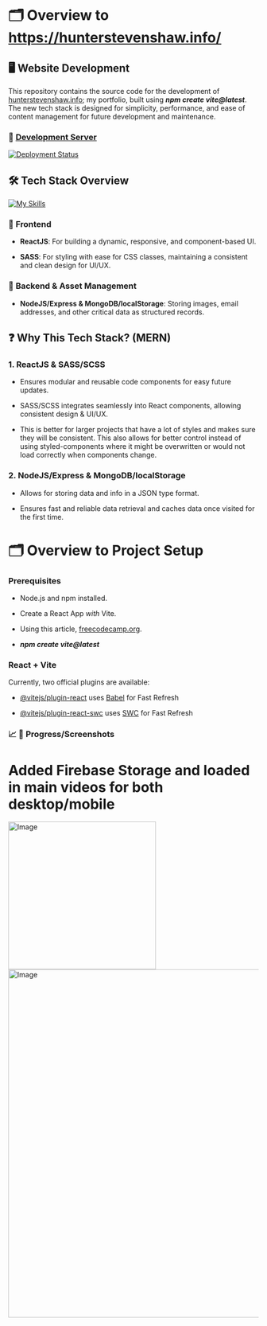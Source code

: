 # 🗂 Overview to https://hunterstevenshaw.info/

## 🖥️ **Website Development**

This repository contains the source code for the development of [hunterstevenshaw.info](https://hunterstevenshaw.info/); my portfolio, built using _**npm create vite@latest**_. The new tech stack is designed for simplicity, performance, and ease of content management for future development and maintenance.

### 🚧 [Development Server](https://portfolio-2025-hunterstevenshaw.netlify.app/)

[![Deployment Status](https://api.netlify.com/api/v1/badges/0c441339-e78e-4bb9-a361-96447a47f986/deploy-status)](https://app.netlify.com/sites/portfolio-2025-hunterstevenshaw/deploys)

## 🛠️ **Tech Stack Overview**

[![My Skills](https://skillicons.dev/icons?i=js,html,css)](https://skillicons.dev)

### 📘 **Frontend**

- **ReactJS**: For building a dynamic, responsive, and component-based UI.

- **SASS**: For styling with ease for CSS classes, maintaining a consistent and clean design for UI/UX.

### 📖 **Backend & Asset Management**

- **NodeJS/Express & MongoDB/localStorage**: Storing images, email addresses, and other critical data as structured records.

## ❓ **Why This Tech Stack? (MERN)**

### **1. ReactJS & SASS/SCSS**

- Ensures modular and reusable code components for easy future updates.

- SASS/SCSS integrates seamlessly into React components, allowing consistent design & UI/UX.

- This is better for larger projects that have a lot of styles and makes sure they will be consistent. This also allows for better control instead of using styled-components where it might be overwritten or would not load correctly when components change.

### **2. NodeJS/Express & MongoDB/localStorage**

- Allows for storing data and info in a JSON type format.

- Ensures fast and reliable data retrieval and caches data once visited for the first time.

# 🗂 Overview to Project Setup

### **Prerequisites**

- Node.js and npm installed.

- Create a React App _with_ Vite.

- Using this article, [freecodecamp.org](https://www.freecodecamp.org/news/how-to-create-a-react-app-in-2024/#:~:text=Create%20React%20App%20has%20been,new%20React%20project%20in%202024.).

- _**npm create vite@latest**_

### React + Vite

Currently, two official plugins are available:

- [@vitejs/plugin-react](https://github.com/vitejs/vite-plugin-react/blob/main/packages/plugin-react/README.md) uses [Babel](https://babeljs.io/) for Fast Refresh

- [@vitejs/plugin-react-swc](https://github.com/vitejs/vite-plugin-react-swc) uses [SWC](https://swc.rs/) for Fast Refresh

### 📈 📸 **Progress/Screenshots**

# Added Firebase Storage and loaded in main videos for both desktop/mobile

<img width="297" alt="Image" src="https://github.com/user-attachments/assets/5bb63819-4c62-4797-a98e-ba8a51d99c2e" />
<img width="700" alt="Image" src="https://github.com/user-attachments/assets/594b453c-07d0-456c-a75f-aa9ba3c4d8d7" />
